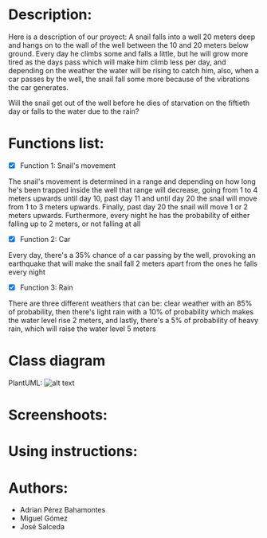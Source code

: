# Description:
Here is a description of our proyect: A snail falls into a well 20 meters deep and hangs on to the wall of the well between the 10 and 20 meters below ground.
Every day he climbs some and falls a little, but he will grow more tired as the days pass which will make him climb less per day, and depending on the weather the water will be rising to catch him, also, when a car passes by the well, the snail fall some more because of the vibrations the car  generates.

Will the snail get out of the well before he dies of starvation on the fiftieth day or falls to the water due to the rain?
# Functions list:
- [x] Function 1: Snail's movement
 
The snail's movement is determined in a range and depending on how long he's been trapped inside the well that range will decrease, going from 1 to 4 meters upwards until day 10, past day 11 and until day 20 the snail will move from 1 to 3 meters upwards. Finally, past day 20 the snail will move 1 or 2 meters upwards. Furthermore, every night he has the probability of either falling up to 2 meters, or not falling at all

- [x] Function 2: Car

Every day, there's a 35% chance of a car passing by the well, provoking an earthquake that will make the snail fall 2 meters apart from the ones he falls every night


- [x] Function 3: Rain

There are three different weathers that can be: clear weather with an 85% of probability, then there's light rain with a 10% of probability which makes the water level rise 2 meters, and lastly, there's a 5% of probability of heavy rain, which will raise the water level 5 meters

# Class diagram

PlantUML: 
![alt text](http://www.plantuml.com/plantuml/png/lLFDIWCn4BxlK-Ie-0QUAYt-71InIC_JpRWTc4oMPBQwYEzkjqdewa91QEqjt-Jx-JBTMLG8sZckI1J36zHevankJT8iDO1YqvlFokn-LpLmtJ4exYzSN5uR4gs-gX5rXQ0R37ClbfIy56g3kaBc1RQwcMz06YpqCbuAq6IUv64TDK2jfcQ8qToaOs8K0vBTk0i1HPzzt7kdmQHC_Gj8rvpVucixc6uzsGEsyEzIq2DPXdBZA7OeSZWosWPBha4ciLC3_50KUwINXJu-o62HC6XRxcz1gUdmPs9BM823oq2Sc8m3JvQM7pBZUVdxhMHeQlBaWmCkZst8jOmEHUFV_qr9CFUp9vJCuKzP-nvXsxy0oJZUMJw2vFU8bZhtZuPttjiiVsx76Ohj77y3 "PlantUML")

# Screenshoots:

# Using instructions:

# Authors: 

- Adrian Pérez Bahamontes
- Miguel Gómez
- José Salceda